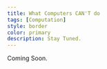 ```yaml
---
title: What Computers CAN'T do
tags: [Computation]
style: border
color: primary
description: Stay Tuned.
---
```


Coming Soon.
